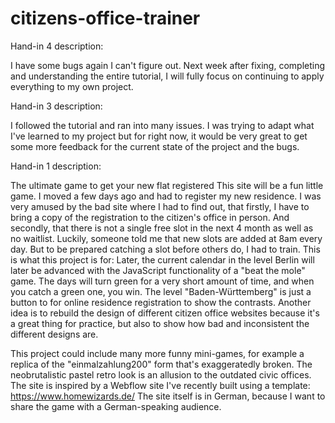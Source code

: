 # citizens-office-trainer

Hand-in 4 description:

I have some bugs again I can't figure out. Next week after fixing, completing and understanding the entire tutorial, I will fully focus on continuing to apply everything to my own project.



Hand-in 3 description:

I followed the tutorial and ran into many issues. I was trying to adapt what I've learned to my project but for right now, it would be very great to get some more feedback for the current state of the project and the bugs.








Hand-in 1 description:

The ultimate game to get your new flat registered
This site will be a fun little game. I moved a few days ago and had to register my new residence. I was very amused by the bad site where I had to find out, that firstly, I have to bring a copy of the registration to the citizen's office in person. And secondly, that there is not a single free slot in the next 4 month as well as no waitlist.
Luckily, someone told me that new slots are added at 8am every day. But to be prepared catching a slot before others do, I had to train. This is what this project is for:
Later, the current calendar in the level Berlin will later be advanced with the JavaScript functionality of a "beat the mole" game. The days will turn green for a very short amount of time, and when you catch a green one, you win.
The level "Baden-Württemberg" is just a button to for online residence registration to show the contrasts. Another idea is to rebuild the design of different citizen office websites because it's a great thing for practice, but also to show how bad and inconsistent the different designs are.

This project could include many more funny mini-games, for example a replica of the "einmalzahlung200" form that's exaggeratedly broken.
The neobrutalistic pastel retro look is an allusion to the outdated civic offices. The site is inspired by a Webflow site I've recently built using a template: https://www.homewizards.de/
The site itself is in German, because I want to share the game with a German-speaking audience.

